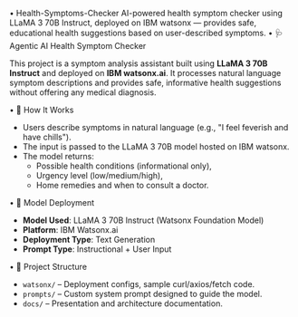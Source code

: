 • Health-Symptoms-Checker
AI-powered health symptom checker using LLaMA 3 70B Instruct, deployed on IBM watsonx — provides safe, educational health suggestions based on user-described symptoms.
• 🩺 Agentic AI Health Symptom Checker

This project is a symptom analysis assistant built using **LLaMA 3 70B Instruct** and deployed on **IBM watsonx.ai**. It processes natural language symptom descriptions and provides safe, informative health suggestions without offering any medical diagnosis.

• 🔧 How It Works
- Users describe symptoms in natural language (e.g., "I feel feverish and have chills").
- The input is passed to the LLaMA 3 70B model hosted on IBM watsonx.
- The model returns:
  - Possible health conditions (informational only),
  - Urgency level (low/medium/high),
  - Home remedies and when to consult a doctor.

• 🚀 Model Deployment
- **Model Used**: LLaMA 3 70B Instruct (Watsonx Foundation Model)
- **Platform**: IBM Watsonx.ai
- **Deployment Type**: Text Generation
- **Prompt Type**: Instructional + User Input

• 📁 Project Structure
- `watsonx/` – Deployment configs, sample curl/axios/fetch code.
- `prompts/` – Custom system prompt designed to guide the model.
- `docs/` – Presentation and architecture documentation.

